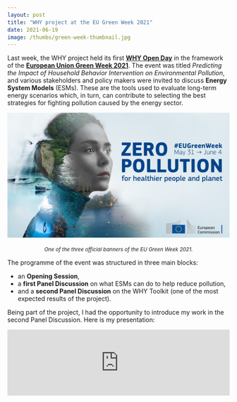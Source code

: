 ```yaml
---
layout: post
title: "WHY project at the EU Green Week 2021"
date: 2021-06-19
image: /thumbs/green-week-thumbnail.jpg
---
```

Last week, the WHY project held its first **[WHY Open Day](https://www.why-h2020.eu/news-events/eu-green-week-2021)** in the framework of the **[European Union Green Week 2021](https://www.eugreenweek.eu/)**. The event was titled _Predicting the Impact of Household Behavior Intervention on Environmental Pollution_, and various stakeholders and policy makers were invited to discuss **Energy System Models** (ESMs). These are the tools used to evaluate long-term energy scenarios which, in turn, can contribute to selecting the best strategies for fighting pollution caused by the energy sector.

![](/img/green-week-banner.jpg)
*<center><small>One of the three official banners of the EU Green Week 2021.</small></center>*

The programme of the event was structured in three main blocks:

* an **Opening Session**,
* a **first Panel Discussion** on what ESMs can do to help reduce pollution,
* and a **second Panel Discussion** on the WHY Toolkit (one of the most expected results of the project).

Being part of the project, I had the opportunity to introduce my work in the second Panel Discussion. Here is my presentation:

<div class="youtube-video-container">
    <iframe 
        width="100%"
        src="https://www.youtube.com/embed/SxMdD9r9y3Q?start=785"
        title="YouTube video player"
        frameborder="0"
        allow="accelerometer; autoplay; clipboard-write; encrypted-media; gyroscope; picture-in-picture"
        allowfullscreen
    ></iframe>
</div>
